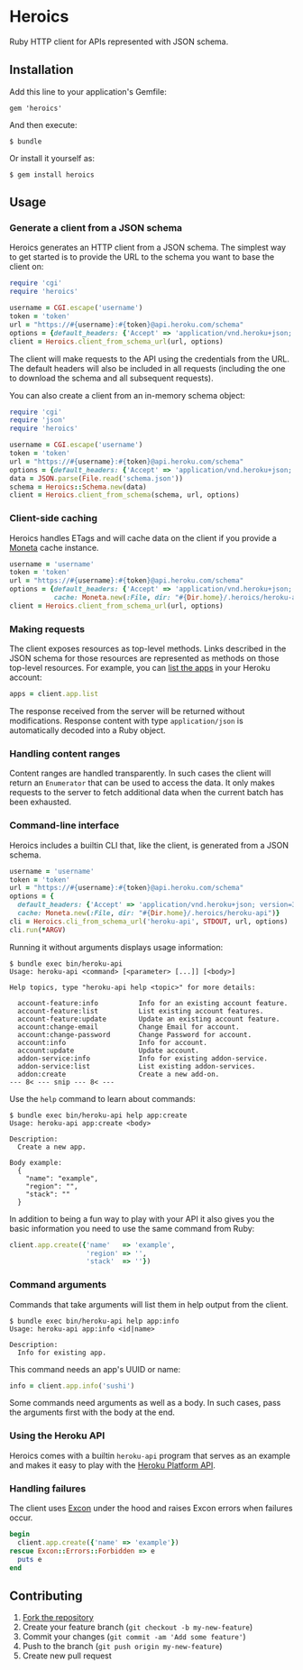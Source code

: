# Heroics

Ruby HTTP client for APIs represented with JSON schema.

## Installation

Add this line to your application's Gemfile:

    gem 'heroics'

And then execute:

    $ bundle

Or install it yourself as:

    $ gem install heroics

## Usage

### Generate a client from a JSON schema

Heroics generates an HTTP client from a JSON schema.  The simplest way
to get started is to provide the URL to the schema you want to base
the client on:

```ruby
require 'cgi'
require 'heroics'

username = CGI.escape('username')
token = 'token'
url = "https://#{username}:#{token}@api.heroku.com/schema"
options = {default_headers: {'Accept' => 'application/vnd.heroku+json; version=3'}}
client = Heroics.client_from_schema_url(url, options)
```

The client will make requests to the API using the credentials from
the URL.  The default headers will also be included in all requests
(including the one to download the schema and all subsequent
requests).

You can also create a client from an in-memory schema object:

```ruby
require 'cgi'
require 'json'
require 'heroics'

username = CGI.escape('username')
token = 'token'
url = "https://#{username}:#{token}@api.heroku.com/schema"
options = {default_headers: {'Accept' => 'application/vnd.heroku+json; version=3'}}
data = JSON.parse(File.read('schema.json'))
schema = Heroics::Schema.new(data)
client = Heroics.client_from_schema(schema, url, options)
```

### Client-side caching

Heroics handles ETags and will cache data on the client if you provide
a [Moneta](https://github.com/minad/moneta) cache instance.

```ruby
username = 'username'
token = 'token'
url = "https://#{username}:#{token}@api.heroku.com/schema"
options = {default_headers: {'Accept' => 'application/vnd.heroku+json; version=3'},
           cache: Moneta.new(:File, dir: "#{Dir.home}/.heroics/heroku-api")}
client = Heroics.client_from_schema_url(url, options)
```

### Making requests

The client exposes resources as top-level methods.  Links described in
the JSON schema for those resources are represented as methods on
those top-level resources.  For example, you can [list the apps](https://devcenter.heroku.com/articles/platform-api-reference#app-list)
in your Heroku account:

```ruby
apps = client.app.list
```

The response received from the server will be returned without
modifications.  Response content with type `application/json` is
automatically decoded into a Ruby object.

### Handling content ranges

Content ranges are handled transparently.  In such cases the client
will return an `Enumerator` that can be used to access the data.  It
only makes requests to the server to fetch additional data when the
current batch has been exhausted.

### Command-line interface

Heroics includes a builtin CLI that, like the client, is generated
from a JSON schema.

```ruby
username = 'username'
token = 'token'
url = "https://#{username}:#{token}@api.heroku.com/schema"
options = {
  default_headers: {'Accept' => 'application/vnd.heroku+json; version=3'},
  cache: Moneta.new(:File, dir: "#{Dir.home}/.heroics/heroku-api")}
cli = Heroics.cli_from_schema_url('heroku-api', STDOUT, url, options)
cli.run(*ARGV)
```

Running it without arguments displays usage information:

```
$ bundle exec bin/heroku-api
Usage: heroku-api <command> [<parameter> [...]] [<body>]

Help topics, type "heroku-api help <topic>" for more details:

  account-feature:info          Info for an existing account feature.
  account-feature:list          List existing account features.
  account-feature:update        Update an existing account feature.
  account:change-email          Change Email for account.
  account:change-password       Change Password for account.
  account:info                  Info for account.
  account:update                Update account.
  addon-service:info            Info for existing addon-service.
  addon-service:list            List existing addon-services.
  addon:create                  Create a new add-on.
--- 8< --- snip --- 8< ---
```

Use the `help` command to learn about commands:

```
$ bundle exec bin/heroku-api help app:create
Usage: heroku-api app:create <body>

Description:
  Create a new app.

Body example:
  {
    "name": "example",
    "region": "",
    "stack": ""
  }
```

In addition to being a fun way to play with your API it also gives you
the basic information you need to use the same command from Ruby:

```ruby
client.app.create({'name'   => 'example',
                   'region' => '',
                   'stack'  => ''})
```

### Command arguments

Commands that take arguments will list them in help output from the
client.

```
$ bundle exec bin/heroku-api help app:info
Usage: heroku-api app:info <id|name>

Description:
  Info for existing app.
```

This command needs an app's UUID or name:

```ruby
info = client.app.info('sushi')
```

Some commands need arguments as well as a body.  In such cases, pass
the arguments first with the body at the end.

### Using the Heroku API

Heroics comes with a builtin `heroku-api` program that serves as an
example and makes it easy to play with the [Heroku Platform API](https://devcenter.heroku.com/articles/platform-api-reference).

### Handling failures

The client uses [Excon](https://github.com/geemus/excon) under the hood and raises Excon errors when
failures occur.

```ruby
begin
  client.app.create({'name' => 'example'})
rescue Excon::Errors::Forbidden => e
  puts e
end
```

## Contributing

1. [Fork the repository](https://github.com/heroku/heroics/fork)
2. Create your feature branch (`git checkout -b my-new-feature`)
3. Commit your changes (`git commit -am 'Add some feature'`)
4. Push to the branch (`git push origin my-new-feature`)
5. Create new pull request
